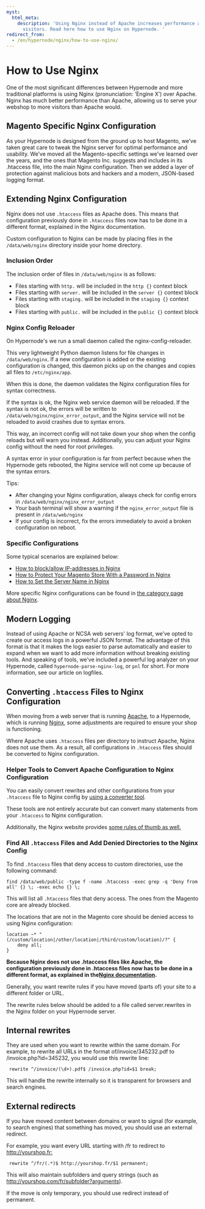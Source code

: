 ```yaml
---
myst:
  html_meta:
    description: 'Using Nginx instead of Apache increases performance and allows more
      visitors. Read here how to use Nginx on Hypernode. '
redirect_from:
  - /en/hypernode/nginx/how-to-use-nginx/
---
```


<!-- source: https://support.hypernode.com/en/hypernode/nginx/how-to-use-nginx/ -->

# How to Use Nginx

One of the most significant differences between Hypernode and more traditional platforms is using Nginx (pronunciation: ‘Engine X’) over Apache. Nginx has much better performance than Apache, allowing us to serve your webshop to more visitors than Apache would.

## Magento Specific Nginx Configuration

As your Hypernode is designed from the ground up to host Magento, we’ve taken great care to tweak the Nginx server for optimal performance and usability. We’ve moved all the Magento-specific settings we’ve learned over the years, and the ones that Magento Inc. suggests and includes in its .htaccess file, into the main Nginx configuration. Then we added a layer of protection against malicious bots and hackers and a modern, JSON-based logging format.

## Extending Nginx Configuration

Nginx does not use `.htaccess` files as Apache does. This means that configuration previously done in `.htaccess` files now has to be done in a different format, explained in the Nginx documentation.

Custom configuration to Nginx can be made by placing files in the `/data/web/nginx` directory inside your home directory.

### Inclusion Order

The inclusion order of files in `/data/web/nginx` is as follows:

- Files starting with `http.` will be included in the `http {}` context block
- Files starting with `server.` will be included in the `server {}` context block
- Files starting with `staging.` will be included in the `staging {}` context block
- Files starting with `public.` will be included in the `public {}` context block

### Nginx Config Reloader

On Hypernode's we run a small daemon called the nginx-config-reloader.

This very lightweight Python daemon listens for file changes in `/data/web/nginx`. If a new configuration is added or the existing configuration is changed, this daemon picks up on the changes and copies all files to `/etc/nginx/app`.

When this is done, the daemon validates the Nginx configuration files for syntax correctness.

If the syntax is ok, the Nginx web service daemon will be reloaded. If the syntax is not ok, the errors will be written to `/data/web/nginx/nginx_error_output`, and the Nginx service will not be reloaded to avoid crashes due to syntax errors.

This way, an incorrect config will not take down your shop when the config reloads but will warn you instead. Additionally, you can adjust your Nginx config without the need for root privileges.

A syntax error in your configuration is far from perfect because when the Hypernode gets rebooted, the Nginx service will not come up because of the syntax errors.

Tips:

- After changing your Nginx configuration, always check for config errors in `/data/web/nginx/nginx_error_output`
- Your bash terminal will show a warning if the `nginx_error_output` file is present in `/data/web/nginx`
- If your config is incorrect, fix the errors immediately to avoid a broken configuration on reboot.

### Specific Configurations

Some typical scenarios are explained below:

- [How to block/allow IP-addresses in Nginx](how-to-block-allow-ip-addresses-in-nginx.md)
- [How to Protect Your Magento Store With a Password in Nginx](how-to-protect-your-magento-store-with-a-password-in-nginx.md)
- [How to Set the Server Name in Nginx](how-to-set-the-server-name-in-nginx.md)

More specific Nginx configurations can be found in [the category page about Nginx](../nginx.md).

## Modern Logging

Instead of using Apache or NCSA web servers' log format, we’ve opted to create our access logs in a powerful JSON format. The advantage of this format is that it makes the logs easier to parse automatically and easier to expand when we want to add more information without breaking existing tools. And speaking of tools, we’ve included a powerful log analyzer on your Hypernode, called `hypernode-parse-nginx-log`, or `pnl` for short. For more information, see our article on logfiles.

## Converting `.htaccess` Files to Nginx Configuration

When moving from a web server that is running [Apache](https://httpd.apache.org/), to a Hypernode, which is running [Nginx](https://nginx.org/en/), some adjustments are required to ensure your shop is functioning.

Where Apache uses `.htaccess` files per directory to instruct Apache, Nginx does not use them. As a result, all configurations in `.htaccess` files should be converted to Nginx configuration.

### Helper Tools to Convert Apache Configuration to Nginx Configuration

You can easily convert rewrites and other configurations from your `.htaccess` file to Nginx config by [using a converter tool](https://winginx.com/en/htaccess).

These tools are not entirely accurate but can convert many statements from your `.htaccess` to Nginx configuration.

Additionally, the Nginx website provides [some rules of thumb as well.](https://www.nginx.com/blog/converting-apache-to-nginx-rewrite-rules/)

### Find All `.htaccess` Files and Add Denied Directories to the Nginx Config

To find `.htaccess` files that deny access to custom directories, use the following command:

```nginx
find /data/web/public -type f -name .htaccess -exec grep -q 'Deny from all' {} \; -exec echo {} \;
```

This will list all `.htaccess` files that deny access. The ones from the Magento core are already blocked.

The locations that are not in the Magento core should be denied access to using Nginx configuration:

```nginx
location ~* "(/custom/location|/other/location|/third/custom/location)/?" {
    deny all;
}
```

**Because Nginx does not use .htaccess files like Apache, the configuration previously done in .htaccess files now has to be done in a different format, as explained in the**[**Nginx documentation**](http://nginx.org/en/docs/)**.**

Generally, you want rewrite rules if you have moved (parts of) your site to a different folder or URL.

The rewrite rules below should be added to a file called server.rewrites in the Nginx folder on your Hypernode server.

## Internal rewrites

They are used when you want to rewrite within the same domain. For example, to rewrite all URLs in the format of/invoice/345232.pdf to /invoice.php?id=345232, you would use this rewrite line:

```nginx
 rewrite ^/invoice/(\d+).pdf$ /invoice.php?id=$1 break;
```

This will handle the rewrite internally so it is transparent for browsers and search engines.

## External redirects

If you have moved content between domains or want to signal (for example, to search engines) that something has moved, you should use an external redirect.

For example, you want every URL starting with /fr to redirect to <http://yourshop.fr:>

```nginx
 rewrite ^/fr/(.*)$ http://yourshop.fr/$1 permanent;
```

This will also maintain subfolders and query strings (such as <http://yourshop.com/fr/subfolder?arguments>).

If the move is only temporary, you should use redirect instead of permanent.
